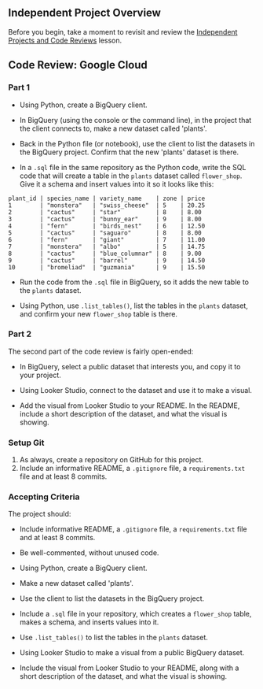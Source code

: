 ## Independent Project Overview
Before you begin, take a moment to revisit and review the [Independent Projects and Code Reviews](https://www.learnhowtoprogram.com/introduction-to-programming/getting-started-at-epicodus/independent-projects-and-code-reviews) lesson.

## Code Review: Google Cloud
### Part 1
- Using Python, create a BigQuery client.

- In BigQuery (using the console or the command line), in the project that the client connects to, make a new dataset called 'plants'.

- Back in the Python file (or notebook), use the client to list the datasets in the BigQuery project. Confirm that the new 'plants' dataset is there.

- In a `.sql` file in the same repository as the Python code, write the SQL code that will create a table in the `plants` dataset called `flower_shop`. Give it a schema and insert values into it so it looks like this:

```
plant_id | species_name | variety_name    | zone | price
1        | "monstera"   | "swiss_cheese"  | 5    | 20.25
2        | "cactus"     | "star"          | 8    | 8.00
3        | "cactus"     | "bunny_ear"     | 9    | 8.00
4        | "fern"       | "birds_nest"    | 6    | 12.50
5        | "cactus"     | "saguaro"       | 8    | 8.00
6        | "fern"       | "giant"         | 7    | 11.00
7        | "monstera"   | "albo"          | 5    | 14.75
8        | "cactus"     | "blue_columnar" | 8    | 9.00
9        | "cactus"     | "barrel"        | 9    | 14.50
10       | "bromeliad"  | "guzmania"      | 9    | 15.50
```


- Run the code from the `.sql` file in BigQuery, so it adds the new table to the `plants` dataset.

- Using Python, use `.list_tables()`, list the tables in the `plants` dataset, and confirm your new `flower_shop` table is there.

### Part 2

The second part of the code review is fairly open-ended:

- In BigQuery, select a public dataset that interests you, and copy it to your project.

- Using Looker Studio, connect to the dataset and use it to make a visual.

- Add the visual from Looker Studio to your README. In the README, include a short description of the dataset, and what the visual is showing.

### Setup Git
1. As always, create a repository on GitHub for this project. 
1. Include an informative README, a `.gitignore` file, a `requirements.txt` file and at least 8 commits.

### Accepting Criteria
The project should:
- Include informative README, a `.gitignore` file, a `requirements.txt` file and at least 8 commits.

- Be well-commented, without unused code. 

- Using Python, create a BigQuery client.

- Make a new dataset called 'plants'.

- Use the client to list the datasets in the BigQuery project.

- Include a `.sql` file in your repository, which creates a `flower_shop` table, makes a schema, and inserts values into it. 

- Use `.list_tables()` to list the tables in the `plants` dataset.

- Using Looker Studio to make a visual from a public BigQuery dataset.

- Include the visual from Looker Studio to your README, along with a short description of the dataset, and what the visual is showing.



